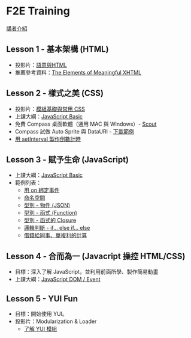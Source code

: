 # F2E Training

[講者介紹](https://speakerdeck.com/u/josephj/p/introduction)

## Lesson 1 - 基本架構 (HTML)
* 投影片：[語意與HTML](https://speakerdeck.com/u/josephj/p/html)
* 推薦參考資料：[The Elements of Meaningful XHTML](http://tantek.com/presentations/2005/09/elements-of-xhtml)

## Lesson 2 - 樣式之美 (CSS)
* 投影片：[模組基礎與常用 CSS](https://speakerdeck.com/u/josephj/p/css)
* 上課大綱：[JavaScript Basic](https://github.com/josephj/f2e-training/blob/master/javascript-basic.md)
* 免費 Compass 桌面軟體（通用 MAC 與 Windows）- [Scout](http://mhs.github.com/scout-app/)
* Compass 試做 Auto Sprite 與 DataURI - [下載範例](http://josephj.com/training/compass.zip)
* [用 setInterval 製作倒數計時](http://jsfiddle.net/josephj/jZrgW/)

## Lesson 3 - 賦予生命 (JavaScript)
* 上課大綱：[JavaScript Basic](https://github.com/josephj/f2e-training/blob/master/javascript-basic.md)
* 範例列表：
  * [用 on 綁定事件](http://jsfiddle.net/josephj/AW2EU/)
  * [命名空間](http://jsfiddle.net/josephj/uE3hP/)
  * [型別 - 物件 (JSON)](http://jsfiddle.net/josephj/AW2EU/)
  * [型別 - 函式 (Function)](http://jsfiddle.net/josephj/DJ2qB/)
  * [型別 - 函式的 Closure](http://jsfiddle.net/josephj/nz4ne/)
  * [邏輯判斷 - if… else if… else](http://jsfiddle.net/josephj/ysJGA/)
  * [借錢給同事、單複利的計算](http://jsfiddle.net/josephj/NcSPk/)

## Lesson 4 - 合而為一 (Javacript 操控 HTML/CSS)
* 目標：深入了解 JavaScript，並利用前面所學、製作簡易動畫
* 上課大綱：[JavaScript DOM / Event](https://github.com/josephj/f2e-training/blob/master/javascript-dom-event.md)

## Lesson 5 - YUI Fun
* 目標：開始使用 YUI。
* 投影片：Modularization & Loader
  * [了解 YUI 模組](http://jsfiddle.net/josephj/fK4BE/)

